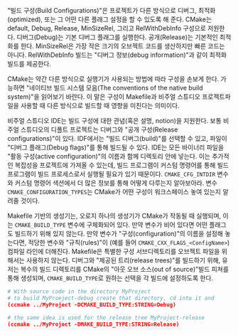 "빌드 구성(Build Configurations)"은 프로젝트가 다른 방식으로 디버그, 최적화(optimized), 또는 그 어떤 다른 플래그 설정을 할 수 있도록 해 준다. CMake는 default, Debug, Release, MinSizeRel, 그리고 RelWithDebInfo 구성으로 저원한다. 디버그(Debug)는 기본 디버그 플래그를 실행한다. 공개(Release)는 기본적인 최적화를 한다. MinSizeRel은 가장 작은 크기의 오브젝트 코드를 생산하지만 빠른 코드는 아니다. RelWithDebInfo 빌드는 "디버그 정보(debug information)"과 같이 최적화 빌드를 제공한다.


CMake는 약간 다른 방식으로 실행기가 사용되는 방법에 따라 구성을 손보게 한다. 가능하면 "네이티브 빌드 시스템 모음(The conventions of the native build system)"을 읽어보기 바란다. 이 말은 구성이 Makefile과 비주얼 스튜디오 프로젝트파일을 사용할 때 다른 방식으로 빌드할 때 영향을 미친다는 의미이다.

비주얼 스튜디오 IDE는 빌드 구성에 대한 관념(혹은 설명, notion)을 지원한다. 보통 비주얼 스튜디오의 디폴트 프로젝트는 디버그와 "공개 구성(Release configurations)"이 있다. IDF에서는 "빌드 디버그(build)"를 선택할 수 있고, 파일이 "디버그 플래그(Debug flags)"를 통해 빌드될 수 있다. IDE는 모든 바이너리 파일을 "활동 구성(active configuration)"의 이름과 함께 디렉토리 안에 넣는다. 이는 추가적인 복잡성을 프로젝트에 가져올 수 있는데, 빌드 프로그램이 커스텀 명령어를 통해 빌드 프로그램이 빌드 프로세스로서 실행될 필요가 있기 때문이다. `CMAKE_CFG_INTDIR` 변수와 커스텀 명령어 색션에서 더 많은 정보를 통해 어떻게 다루는지 알아보아라. 변수 `CMAKE_CONFIGURATION_TYPES`는 CMake가 어떤 구성이 워크스페이스 놓여 있는지 알려줄 것이다.


Makefile 기반의 생성기는, 오로지 하나의 생성기가 CMake가 작동될 때 실행되며, 이는 `CMAKE_BUILD_TYPE` 변수에 구체화되어 있다. 만약 변수가 비어 있다면 어떤 플래그도 빌드하기 위해 있지 않는다. 만약 변수가 "구성(configuration)"의 이름을 설정해 놓는다면, 적당한 변수와 "규칙(rules)"이 (예를 들어 `CMAKE_CXX_FLAGS_<ConfigName>`) 컴파일 라인에 더해진다. Makefile은 특별한 구성 서브디렉토리를 오브젝트 파일을 위해서는 사용하지 않는다. 디버그와 "제공된 트리(release trees)"를 빌드하기 위해, 유저는 복수의 빌드 디렉토리를  CMake의 "아웃 오브 소스(out of source)"빌드 피쳐를 통해 생성되며, `CMAKE_BUILD_TYPE`로 원하는 선택을 각 빌드에 설정하도록 한다.

``` cmake
# With source code in the directory MyProject
# to build MyProeject-debug create that directory, cd into it and 
(ccmake ../MyProject -DCMAKE_BUILD_TYPE:STRING=Debug)

# the same idea is used for the release tree MyProject-release
(ccmake ../MyProject -DMAKE_BUILD_TYPE:STRING=Release)

```